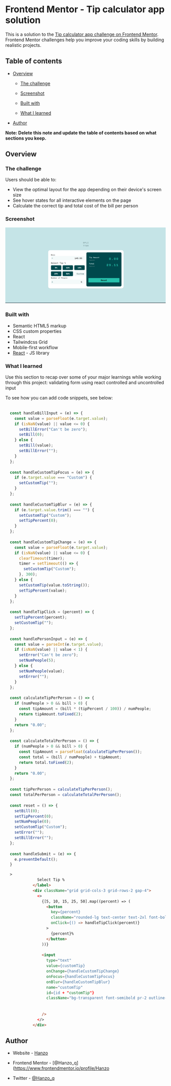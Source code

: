 # Frontend Mentor - Tip calculator app solution

This is a solution to the [Tip calculator app challenge on Frontend Mentor](https://www.frontendmentor.io/challenges/tip-calculator-app-ugJNGbJUX). Frontend Mentor challenges help you improve your coding skills by building realistic projects.

## Table of contents

- [Overview](#overview)
  - [The challenge](#the-challenge)
  - [Screenshot](#screenshot)
  
  - [Built with](#built-with)
  - [What I learned](#what-i-learned)
 
- [Author](#author)


**Note: Delete this note and update the table of contents based on what sections you keep.**

## Overview

### The challenge

Users should be able to:

- View the optimal layout for the app depending on their device's screen size
- See hover states for all interactive elements on the page
- Calculate the correct tip and total cost of the bill per person

### Screenshot

![Screenshot](./src/assets/Screenshot%20from%202024-05-14%2010-16-45.png)

 


### Built with

- Semantic HTML5 markup
- CSS custom properties
- React
- Tailwindcss Grid
- Mobile-first workflow
- [React](https://reactjs.org/) - JS library


### What I learned

Use this section to recap over some of your major learnings while working through this project:
validating form using react
controlled  and uncontrolled input



To see how you can add code snippets, see below:

```javascript

  const handleBillInput = (e) => {
    const value = parseFloat(e.target.value);
    if (isNaN(value) || value <= 0) {
      setBillError("Can't be zero");
      setBill(0);
    } else {
      setBill(value);
      setBillError("");
    }
  };

  const handleCustomTipFocus = (e) => {
    if (e.target.value === "Custom") {
      setCustomTip("");
    }
  };

  const handleCustomTipBlur = (e) => {
    if (e.target.value.trim() === "") {
      setCustomTip("Custom");
      setTipPercent(0); 
    }
  };

  const handleCustomTipChange = (e) => {
    const value = parseFloat(e.target.value);
    if (isNaN(value) || value <= 0) {
      clearTimeout(timer);
      timer = setTimeout(() => {
        setCustomTip("Custom");
      }, 300);
    } else {
      setCustomTip(value.toString());
      setTipPercent(value); 
    }
  };

  const handleTipClick = (percent) => {
    setTipPercent(percent);
    setCustomTip(""); 
  };

  const handlePersonInput = (e) => {
    const value = parseInt(e.target.value);
    if (isNaN(value) || value < 1) {
      setError("Can't be zero");
      setNumPeople(5); 
    } else {
      setNumPeople(value);
      setError("");
    }
  };

  const calculateTipPerPerson = () => {
    if (numPeople > 0 && bill > 0) {
      const tipAmount = (bill * (tipPercent / 100)) / numPeople;
      return tipAmount.toFixed(2);
    }
    return "0.00";
  };

  const calculateTotalPerPerson = () => {
    if (numPeople > 0 && bill > 0) {
      const tipAmount = parseFloat(calculateTipPerPerson());
      const total = (bill / numPeople) + tipAmount;
      return total.toFixed(2);
    }
    return "0.00";
  };

  const tipPerPerson = calculateTipPerPerson();
  const totalPerPerson = calculateTotalPerPerson();

  const reset = () => {
    setBill(0);
    setTipPercent(0);
    setNumPeople(0);
    setCustomTip("Custom");
    setError("");
    setBillError("");
  };

  const handleSubmit = (e) => {
    e.preventDefault();
  }
```

```html
  >
              Select Tip %
            </label>
            <div className="grid grid-cols-3 grid-rows-2 gap-4">
              <>
                {[5, 10, 15, 25, 50].map((percent) => (
                  <button
                    key={percent}
                    className="rounded-lg text-center text-2xl font-bold bg-VerydarkCyan text-white py-3 hover:text-DarkGrayishCyan hover:cursor-pointer hover:bg-LightGrayishCyan transition-all delay-300"
                    onClick={() => handleTipClick(percent)}
                  >
                    {percent}%
                  </button>
                ))}

                <input
                  type="text"
                  value={customTip}
                  onChange={handleCustomTipChange}
                  onFocus={handleCustomTipFocus}
                  onBlur={handleCustomTipBlur}
                  name="customTip"
                  id={id + "customTip"}
                  className="bg-transparent font-semibold pr-2 outline-none text-DarkGrayishCyan text-end bg-veryLightGrayishCyan text-2xl font-SpaceMono hover:border hover:border-Strongcyan transition-all delay-300 rounded-lg"
                 
                  
                />
              </>
            </div>
```

## Author
- Website - [Hanzo](https://664313bb82395faa37815bbe--harmonious-fudge-12124e.netlify.app/)

- Frontend Mentor - [@Hanzo_q](https://www.frontendmentor.io/profile/Hanzo

- Twitter - [@Hanzo_q](https://www.twitter.com/@Hanzo_q)




